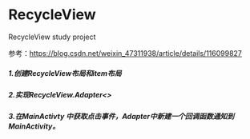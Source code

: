 # RecycleView
RecycleView  study project

参考：https://blog.csdn.net/weixin_47311938/article/details/116099827

##### 1.创建RecycleView布局和item布局

##### 2.实现RecycleView.Adapter<>

##### 3.在MainActivty 中获取点击事件，Adapter中新建一个回调函数通知到MainActivity。


